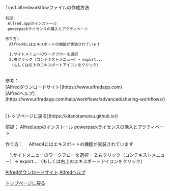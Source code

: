 Tips1.alfredworkflowファイルの作成方法
```
前提：
 Alfred.appのインストール
 powerpackライセンスの購入とアクティベート

作り方：
　Alfred4にはエキスポートの機能が実装されています
 
　1.サイドメニューのワークフローを選択
　2.右クリック（コンテキストメニュー）→ export...
  （もしくは右上のエキスポートアイコンをクリック）
```
<br>
参考：
<br>
  [Alfredダウンロードサイト](https://www.alfredapp.com)
<br>  
  [Alfredヘルプ](https://www.alfredapp.com/help/workflows/advanced/sharing-workflows/)
<br><br><br>
[トップページに戻る](https://kitanotamotsu.github.io/)

<div class="pre">
 
 
前提：
 Alfred.appのインストール
 powerpackライセンスの購入とアクティベート

作り方：
　Alfred4にはエキスポートの機能が実装されています
 
　1.サイドメニューのワークフローを選択
　2.右クリック（コンテキストメニュー）→ export...
  （もしくは右上のエキスポートアイコンをクリック）

[Alfredダウンロードサイト](https://www.alfredapp.com)
[Alfredヘルプ](https://www.alfredapp.com/help/workflows/advanced/sharing-workflows/)

[トップページに戻る](https://kitanotamotsu.github.io/)

</div> 
